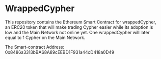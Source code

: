 # WrappedCypher
This repository contains the Ethereum Smart Contract for wrappedCypher, an ERC20 token that will make trading Cypher easier while its adoption is low and the Main Network not online yet. One wrappedCypher will later equal to 1 Cypher on the Main Network.

The Smart-contract Address: 0x8486a3313bBA68A89cEEBD1F931a44cD418a0D49